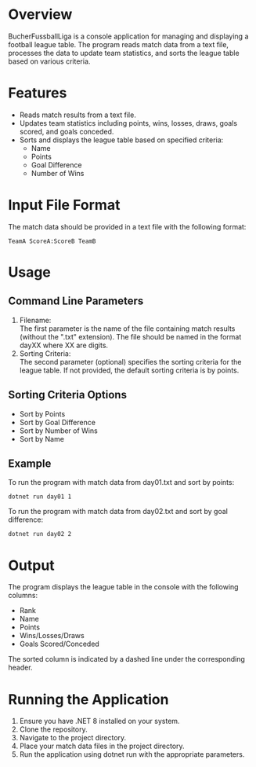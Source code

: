 # Overview

BucherFussballLiga is a console application for managing and displaying a football league table. The program reads match data from a text file, processes the data to update team statistics, and sorts the league table based on various criteria.

# Features

- Reads match results from a text file.
- Updates team statistics including points, wins, losses, draws, goals scored, and goals conceded.
- Sorts and displays the league table based on specified criteria:
    - Name
    - Points
    - Goal Difference
    - Number of Wins

# Input File Format

The match data should be provided in a text file with the following format:

```
TeamA ScoreA:ScoreB TeamB
``` 

# Usage
## Command Line Parameters

1. Filename:<br>
    The first parameter is the name of the file containing match results (without the ".txt" extension). The file should be named in the format dayXX where XX are digits.
2. Sorting Criteria:<br>
    The second parameter (optional) specifies the sorting criteria for the league table. If not provided, the default sorting criteria is by points.

## Sorting Criteria Options

-  Sort by Points
-  Sort by Goal Difference
-  Sort by Number of Wins
-  Sort by Name

## Example

To run the program with match data from day01.txt and sort by points:

```
dotnet run day01 1
```

To run the program with match data from day02.txt and sort by goal difference:

```
dotnet run day02 2
```
# Output

The program displays the league table in the console with the following columns:

- Rank
- Name
- Points
- Wins/Losses/Draws
- Goals Scored/Conceded

The sorted column is indicated by a dashed line under the corresponding header.

# Running the Application

1. Ensure you have .NET 8 installed on your system.
2. Clone the repository.
3. Navigate to the project directory.
4. Place your match data files in the project directory.
5. Run the application using dotnet run with the appropriate parameters.
